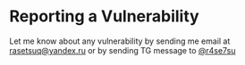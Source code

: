 # Reporting a Vulnerability

Let me know about any vulnerability by sending me email at rasetsuq@yandex.ru or by sending TG message to [@r4se7su](https://t.me/r4se7su)
